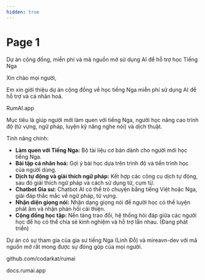 ```yaml
---
hidden: true
---
```


# Page 1

Dự án cộng đồng, miễn phí và mã nguồn mở sử dụng AI để hỗ trợ học Tiếng Nga



Xin chào mọi người,

Em xin giới thiệu dự án cộng đồng về học tiếng Nga miễn phí sử dụng AI để hỗ trợ và cá nhân hoá.

RumAI.app

Mục tiêu là giúp người mới làm quen với tiếng Nga, người học nâng cao trình độ (từ vựng, ngữ pháp, luyện kỹ năng nghe nói) và dịch thuật.

Tính năng chính:

* **Làm quen với Tiếng Nga:** Bộ tài liệu cơ bản dành cho người mới học tiếng Nga.
* **Bài tập cá nhân hoá:** Gợi ý bài học dựa trên trình độ và tiến trình học của người dùng.
* **Dịch tự động và giải thích ngữ pháp:** Kết hợp các công cụ dịch tự động, sau đó giải thích ngữ pháp và cách sử dụng từ, cụm từ.
* **Chatbot Gia sư:** Chatbot AI có thể trò chuyện bằng tiếng Việt hoặc Nga, giải đáp thắc mắc về ngữ pháp, từ vựng.
* **Nhận diện giọng nói:** Nhận dạng giọng nói để người học có thể luyện phát âm và nhận phản hồi cải thiện.
* **Cộng đồng học tập:** Nền tảng trao đổi, hệ thống hỏi đáp giữa các người học để họ có thể chia sẻ kinh nghiệm và hỗ trợ lẫn nhau. (Đang phát triển)



Dự án có sự tham gia của gia sư tiếng Nga (Linh Đỗ) và mireavn-dev với mã nguồn mở rất mong được sự đóng góp của mọi người.

github.com/codarkat/rumai

docs.rumai.app
